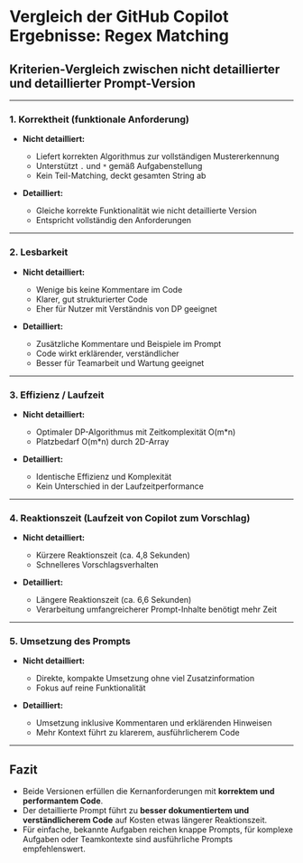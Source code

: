 # Vergleich der GitHub Copilot Ergebnisse: Regex Matching

## Kriterien-Vergleich zwischen **nicht detaillierter** und **detaillierter** Prompt-Version

---

### 1. Korrektheit (funktionale Anforderung)

- **Nicht detailliert:**  
  - Liefert korrekten Algorithmus zur vollständigen Mustererkennung  
  - Unterstützt `.` und `*` gemäß Aufgabenstellung  
  - Kein Teil-Matching, deckt gesamten String ab  

- **Detailliert:**  
  - Gleiche korrekte Funktionalität wie nicht detaillierte Version  
  - Entspricht vollständig den Anforderungen  

---

### 2. Lesbarkeit

- **Nicht detailliert:**  
  - Wenige bis keine Kommentare im Code  
  - Klarer, gut strukturierter Code  
  - Eher für Nutzer mit Verständnis von DP geeignet  

- **Detailliert:**  
  - Zusätzliche Kommentare und Beispiele im Prompt  
  - Code wirkt erklärender, verständlicher  
  - Besser für Teamarbeit und Wartung geeignet  

---

### 3. Effizienz / Laufzeit

- **Nicht detailliert:**  
  - Optimaler DP-Algorithmus mit Zeitkomplexität O(m*n)  
  - Platzbedarf O(m*n) durch 2D-Array  

- **Detailliert:**  
  - Identische Effizienz und Komplexität  
  - Kein Unterschied in der Laufzeitperformance  

---

### 4. Reaktionszeit (Laufzeit von Copilot zum Vorschlag)

- **Nicht detailliert:**  
  - Kürzere Reaktionszeit (ca. 4,8 Sekunden)  
  - Schnelleres Vorschlagsverhalten  

- **Detailliert:**  
  - Längere Reaktionszeit (ca. 6,6 Sekunden)  
  - Verarbeitung umfangreicherer Prompt-Inhalte benötigt mehr Zeit  

---

### 5. Umsetzung des Prompts

- **Nicht detailliert:**  
  - Direkte, kompakte Umsetzung ohne viel Zusatzinformation  
  - Fokus auf reine Funktionalität  

- **Detailliert:**  
  - Umsetzung inklusive Kommentaren und erklärenden Hinweisen  
  - Mehr Kontext führt zu klarerem, ausführlicherem Code  

---

## Fazit

- Beide Versionen erfüllen die Kernanforderungen mit **korrektem und performantem Code**.  
- Der detaillierte Prompt führt zu **besser dokumentiertem und verständlicherem Code** auf Kosten etwas längerer Reaktionszeit.  
- Für einfache, bekannte Aufgaben reichen knappe Prompts, für komplexe Aufgaben oder Teamkontexte sind ausführliche Prompts empfehlenswert.  
